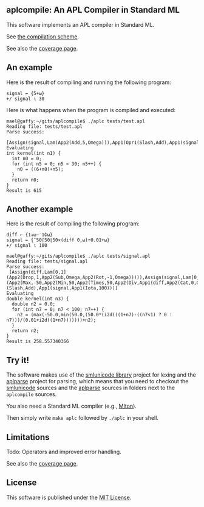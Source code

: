 ## aplcompile: An APL Compiler in Standard ML

This software implements an APL compiler in Standard ML. 

See [the compilation scheme](aplcompile/blob/master/comp.md).

See also the [coverage page](aplcompile/blob/master/coverage.md).

## An example

Here is the result of compiling and running the following program:

```apl
signal ← {5+⍵}
+/ signal ⍳ 30
```

Here is what happens when the program is compiled and executed:

    mael@gaffy:~/gits/aplcompile$ ./aplc tests/test.apl 
    Reading file: tests/test.apl
    Parse success:
     [Assign(signal,Lam(App2(Add,5,Omega))),App1(Opr1(Slash,Add),App1(signal,App1(Iota,30)))]
    Evaluating
    int kernel(int n1) {
      int n0 = 0;
      for (int n5 = 0; n5 < 30; n5++) {
        n0 = ((6+n0)+n5);
      }
      return n0;
    }
    Result is 615

## Another example

Here is the result of compiling the following program:

```apl
diff ← {1↓⍵−¯1⌽⍵}
signal ← {¯50⌈50⌊50×(diff 0,⍵)÷0.01+⍵}
+/ signal ⍳ 100
```
    mael@gaffy:~/gits/aplcompile$ ./aplc tests/signal.apl 
    Reading file: tests/signal.apl
    Parse success:
     [Assign(diff,Lam[0,1](App2(Drop,1,App2(Sub,Omega,App2(Rot,-1,Omega))))),Assign(signal,Lam[0,1](App2(Max,-50,App2(Min,50,App2(Times,50,App2(Div,App1(diff,App2(Cat,0,Omega)),App2(Add,0.01,Omega))))))),App1(AppOpr1[1](Slash,Add),App1(signal,App1(Iota,100)))]
    Evaluating
    double kernel(int n3) {
      double n2 = 0.0;
      for (int n7 = 0; n7 < 100; n7++) {
        n2 = (max(-50.0,min(50.0,(50.0*(i2d(((1+n7)-((n7<1) ? 0 : n7)))/(0.01+i2d((1+n7)))))))+n2);
      }
      return n2;
    }
    Result is 258.557340366

## Try it!

The software makes use of the [smlunicode
library](https://github.com/melsman/smlunicode) project for lexing and
the [aplparse](https://github.com/melsman/aplparse) project for
parsing, which means that you need to checkout the
[smlunicode](https://github.com/melsman/smlunicode) sources and the
[aplparse](https://github.com/melsman/aplparse) sources in folders
next to the `aplcompile` sources.

You also need a Standard ML compiler (e.g., [Mlton](http://www.mlton.org/)).

Then simply write `make aplc` followed by `./aplc` in your shell.

## Limitations

Todo: Operators and improved error handling.

See also the [coverage page](aplcompile/blob/master/coverage.md).

## License

This software is published under the [MIT License](MIT_LICENSE.md).
